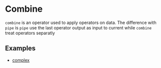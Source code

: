 # Combine

`combine` is an operator used to apply operators on data. The difference with `pipe` is `pipe` use the last operator output as input to current while `combine` treat operators separatly

## Examples

- [complex](complex.md)
